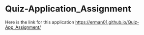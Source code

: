 # Quiz-Application_Assignment

Here is the link for this application https://erman01.github.io/Quiz-App_Assignment/
